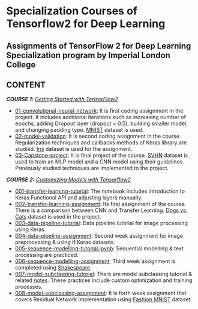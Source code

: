 # Specialization Courses of Tensorflow2 for Deep Learning  
Assignments of TensorFlow 2 for Deep Learning Specialization program by Imperial London College 
---

## CONTENT  

***COURSE 1:*** *[Getting Started with TensorFlow2](https://github.com/gamzekecibas/tensorflow2-for-deep-learning/tree/main/getting-started-with-TensorFlow2)* 
* [01-convolutional-neural-network](https://github.com/gamzekecibas/tensorflow2-for-deep-learning/blob/main/getting-started-with-TensorFlow2/01-convolutional-neural-network.ipynb): It is first coding assignment in the project. It includes additional iterations such as increasing number of epochs,
  adding Dropout layer (dropout = 0.5), building smaller model, and changing padding type. [MNIST](https://www.tensorflow.org/datasets/catalog/mnist) dataset is used.   
* [02-model-validation](https://github.com/gamzekecibas/tensorflow2-for-deep-learning/blob/main/getting-started-with-TensorFlow2/02-model-validation.ipynb): 
It is second coding assignment in the course. Regularization techniques and callbacks methods of Keras library are studied. 
[Iris](https://archive.ics.uci.edu/ml/datasets/iris) dataset is used for the assignment.  
* [03-Capstone-project](https://github.com/gamzekecibas/tensorflow2-for-deep-learning/blob/main/getting-started-with-TensorFlow2/03-Capstone-project/03-capstone-project.ipynb): 
It is final project of the course. [SVHN](http://ufldl.stanford.edu/housenumbers/) dataset is used to train an MLP model and a CNN model using their guidelines. Previously studied
techniques are implemented to the project.  

***COURSE 2:*** *[Customizing Models with Tensorflow2](https://github.com/gamzekecibas/tensorflow2-for-deep-learning/tree/main/customizing-your-models-with-Tensorflow2)*
* [001-transfer-learning-tutorial](https://github.com/gamzekecibas/tensorflow2-for-deep-learning/blob/main/customizing-your-models-with-Tensorflow2/001-transfer-learning-tutorial.ipynb): The notebook includes introduction to Keras Functional API and adjusting layers manually.
* [002-transfer-learning-assignment](https://github.com/gamzekecibas/tensorflow2-for-deep-learning/blob/main/customizing-your-models-with-Tensorflow2/002-transfer-learning-assignment.ipynb): Its first assignment of the course. There is a comparison between CNN and Transfer Learning. [Dogs vs. Cats](https://www.kaggle.com/c/dogs-vs-cats) dataset is used in the project.
* [003-data-pipeline-tutorial](https://github.com/gamzekecibas/tensorflow2-for-deep-learning/blob/main/customizing-your-models-with-Tensorflow2/003-data-pipeline-tutorial.ipynb): Data pipeline tutorial for image processing using Keras.  
* [004-data-pipeline-assignment](https://github.com/gamzekecibas/tensorflow2-for-deep-learning/blob/main/customizing-your-models-with-Tensorflow2/004-data-pipeline-assignment.ipynb): Second week assignment for image preprocessing & using tf.Keras datasets.  
* [005-sequence-modelling-tutorial.ipynb](https://github.com/gamzekecibas/tensorflow2-for-deep-learning/blob/main/customizing-your-models-with-Tensorflow2/005-sequence-modelling-tutorial.ipynb): Sequential modelling & text processing are practiced.  
* [006-sequence-modelling-assignment](https://github.com/gamzekecibas/tensorflow2-for-deep-learning/blob/main/customizing-your-models-with-Tensorflow2/006-sequence-modelling-assignment.ipynb): Third week assignment is completed using [Shakespeare](https://www.kaggle.com/datasets/kingburrito666/shakespeare-plays).  
* [007-model-subclassing-tutorial](https://github.com/gamzekecibas/tensorflow2-for-deep-learning/blob/main/customizing-your-models-with-Tensorflow2/007-model-subclassing-tutorial.ipynb): There are model subclassing tutorial & related [notes](https://github.com/gamzekecibas/tensorflow2-for-deep-learning/blob/main/customizing-your-models-with-Tensorflow2/007-READING-tracking-metrics-in-custom-training-loops.ipynb). These practices include custom optimization and training processes.  
* [008-model-subclassing-assignment](https://github.com/gamzekecibas/tensorflow2-for-deep-learning/blob/main/customizing-your-models-with-Tensorflow2/008-model-subclassing-assignment.ipynb):  It is forth week assignment that covers Residual Network implementation using [Fashion MNIST](https://www.kaggle.com/datasets/zalando-research/fashionmnist) dataset.  
